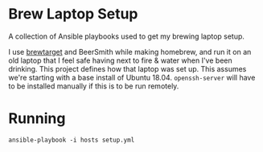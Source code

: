 Brew Laptop Setup
=================

A collection of Ansible playbooks used to get my brewing laptop setup.

I use [brewtarget](https://github.com/Brewtarget/brewtarget) and BeerSmith
while making homebrew, and run it on an old laptop that I feel safe having next
to fire & water when I've been drinking.  This project defines how that laptop
was set up.  This assumes we're starting with a base install of Ubuntu 18.04.
`openssh-server` will have to be installed manually if this is to be run
remotely.


Running
=======

    ansible-playbook -i hosts setup.yml
